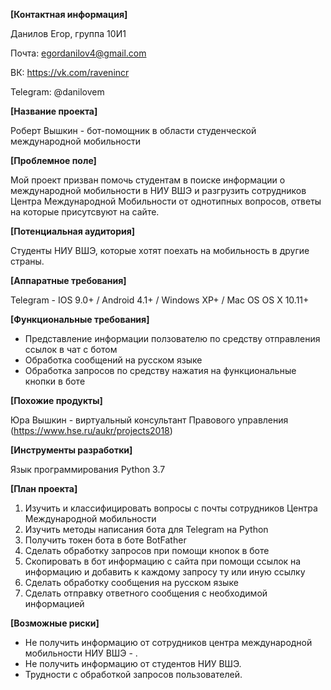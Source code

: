 **[Контактная информация]**

Данилов Егор, группа 10И1

Почта: egordanilov4@gmail.com

ВК: https://vk.com/ravenincr

Telegram: @danilovem

**[Название проекта]**

Роберт Вышкин - бот-помощник в области студенческой международной мобильности

**[Проблемное поле]**

Мой проект призван помочь студентам в поиске информации о международной мобильности в НИУ ВШЭ
и разгрузить сотрудников Центра Международной Мобильности от однотипных вопросов, ответы на которые присутсвуют на сайте. 

**[Потенциальная аудитория]**

Студенты НИУ ВШЭ, которые хотят поехать на мобильность в другие страны.

**[Аппаратные требования]**

Telegram - IOS 9.0+ / Android 4.1+ / 
           Windows XP+ / Mac OS OS X 10.11+

**[Функциональные требования]**

 - Представление информации ползователю по средству отправления ссылок в чат с ботом
 - Обработка сообщений на русском языке 
 - Обработка запросов по средству нажатия на функциональные кнопки в боте

**[Похожие продукты]**

Юра Вышкин - виртуальный консультант Правового управления (https://www.hse.ru/aukr/projects2018)

**[Инструменты разработки]**

Язык программирования Python 3.7

**[План проекта]**

 1) Изучить и классифицировать вопросы с почты сотрудников Центра Международной мобильности  
 2) Изучить методы написания бота для Telegram на Python
 3) Получить токен бота в боте BotFather
 4) Сделать обработку запросов при помощи кнопок в боте
 5) Скопировать в бот информацию с сайта при помощи ссылок на информацию и добавить к каждому запросу ту или иную ссылку
 6) Сделать обработку сообщения на русском языке
 7) Сделать отправку ответного сообщения с необходимой информацией

**[Возможные риски]**

 - Не получить информацию от сотрудников центра международной мобильности НИУ ВШЭ - .
 - Не получить информацию от студентов НИУ ВШЭ.
 - Трудности с обработкой запросов пользователей.
